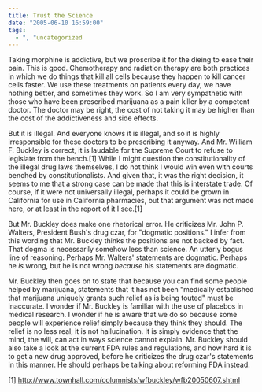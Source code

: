 ```yaml
---
title: Trust the Science
date: "2005-06-10 16:59:00"
tags:
  - ", "uncategorized
---
```

<p>Taking morphine is addictive, but we proscribe it for the dieing
to ease their pain.  This is good.  Chemotherapy and radiation
therapy are both practices in which we do things that kill all
cells because they happen to kill cancer cells faster.  We use
these treatments on patients every day, we have nothing better, and
sometimes they work.  So I am very sympathetic with those who have
been prescribed marijuana as a pain killer by a competent doctor.
The doctor may be right, the cost of not taking it may be higher
than the cost of the addictiveness and side effects.</p>

<p>But it is illegal.  And everyone knows it is illegal, and so
it is highly irresponsible for these doctors to be prescribing it
anyway.  And Mr. William F. Buckley is correct, it is laudable for
the Supreme Court to refuse to legislate from the bench.[1] While
I might question the constitutionality of the illegal drug laws
themselves, I do not think I would win even with courts benched by
constitutionalists.  And given that, it was the right decision, it
seems to me that a strong case can be made that this is interstate
trade.  Of course, if it were not universally illegal, perhaps
it could be grown in California for use in California pharmacies,
but that argument was not made here, or at least in the report of
it I see.[1]</p>

<p>But Mr. Buckley does make one rhetorical error.  He criticizes
Mr. John P. Walters, President Bush's drug czar, for "dogmatic
positions."  I infer from this wording that Mr. Buckley thinks the
positions are not backed by fact.  That dogma is necessarily somehow
less than science.  An utterly bogus line of reasoning.  Perhaps
Mr. Walters' statements are dogmatic.  Perhaps he <em>is</em> wrong,
but he is not wrong <em>because</em> his statements are dogmatic.</p>

<p>Mr. Buckley then goes on to state that because you can find
some people helped by marijuana, statements that it has not been
"medically established that marijuana uniquely grants such relief
as is being touted" must be inaccurate.  I wonder if Mr. Buckley is
familiar with the use of placebos in medical research.  I wonder
if he is aware that we do so because some people will experience
relief simply because they think they should.  The relief is no less
real, it is not hallucination.  It is simply evidence that the mind,
the will, can act in ways science cannot explain.  Mr. Buckley
should also take a look at the current FDA rules and regulations,
and how hard it is to get a new drug approved, before he criticizes
the drug czar's statements in this manner.  He should perhaps be
talking about reforming FDA instead.</p>

[1] http://www.townhall.com/columnists/wfbuckley/wfb20050607.shtml

